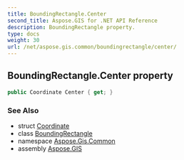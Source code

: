 ```yaml
---
title: BoundingRectangle.Center
second_title: Aspose.GIS for .NET API Reference
description: BoundingRectangle property. 
type: docs
weight: 30
url: /net/aspose.gis.common/boundingrectangle/center/
---
```

## BoundingRectangle.Center property

```csharp
public Coordinate Center { get; }
```

### See Also

* struct [Coordinate](../../coordinate/)
* class [BoundingRectangle](../)
* namespace [Aspose.Gis.Common](../../boundingrectangle/)
* assembly [Aspose.GIS](../../../)


